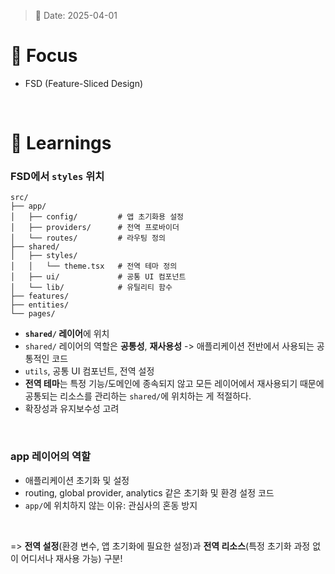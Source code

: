 > 📅 Date: 2025-04-01

# 📌 Focus
- FSD (Feature-Sliced Design)
<br />

# 📝 Learnings
### FSD에서 `styles` 위치
```
src/
├── app/
│   ├── config/         # 앱 초기화용 설정
│   ├── providers/      # 전역 프로바이더
│   └── routes/         # 라우팅 정의
├── shared/
│   ├── styles/
│   │   └── theme.tsx   # 전역 테마 정의
│   ├── ui/             # 공통 UI 컴포넌트
│   └── lib/            # 유틸리티 함수
├── features/
├── entities/
└── pages/
```
- **`shared/` 레이어**에 위치
- `shared/` 레이어의 역할은 **공통성**, **재사용성** -> 애플리케이션 전반에서 사용되는 공통적인 코드
- `utils`, 공통 UI 컴포넌트, 전역 설정
- **전역 테마**는 특정 기능/도메인에 종속되지 않고 모든 레이어에서 재사용되기 때문에 공통되는 리소스를 관리하는 `shared/`에 위치하는 게 적절하다.
- 확장성과 유지보수성 고려
<br />

### app 레이어의 역할
- 애플리케이션 초기화 및 설정
- routing, global provider, analytics 같은 초기화 및 환경 설정 코드
- `app/`에 위치하지 않는 이유: 관심사의 혼동 방지
<br />

=> **전역 설정**(환경 변수, 앱 초기화에 필요한 설정)과 **전역 리소스**(특정 초기화 과정 없이 어디서나 재사용 가능) 구분!
